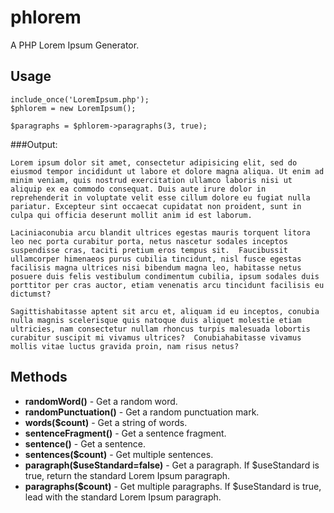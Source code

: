 phlorem
=======
A PHP Lorem Ipsum Generator.


Usage
-----
	include_once('LoremIpsum.php');
	$phlorem = new LoremIpsum();
	
	$paragraphs = $phlorem->paragraphs(3, true);
	
###Output:

	Lorem ipsum dolor sit amet, consectetur adipisicing elit, sed do eiusmod tempor incididunt ut labore et dolore magna aliqua. Ut enim ad minim veniam, quis nostrud exercitation ullamco laboris nisi ut aliquip ex ea commodo consequat. Duis aute irure dolor in reprehenderit in voluptate velit esse cillum dolore eu fugiat nulla pariatur. Excepteur sint occaecat cupidatat non proident, sunt in culpa qui officia deserunt mollit anim id est laborum.

	Laciniaconubia arcu blandit ultrices egestas mauris torquent litora leo nec porta curabitur porta, netus nascetur sodales inceptos suspendisse cras, taciti pretium eros tempus sit.  Faucibussit ullamcorper himenaeos purus cubilia tincidunt, nisl fusce egestas facilisis magna ultrices nisi bibendum magna leo, habitasse netus posuere duis felis vestibulum condimentum cubilia, ipsum sodales duis porttitor per cras auctor, etiam venenatis arcu tincidunt facilisis eu dictumst?

	Sagittishabitasse aptent sit arcu et, aliquam id eu inceptos, conubia nulla magnis scelerisque quis natoque duis aliquet molestie etiam ultricies, nam consectetur nullam rhoncus turpis malesuada lobortis curabitur suscipit mi vivamus ultrices?  Conubiahabitasse vivamus mollis vitae luctus gravida proin, nam risus netus?
	
	
Methods
-------

+ **randomWord()**
		- Get a random word.
+ **randomPunctuation()**
		- Get a random punctuation mark.
+ **words($count)**
		- Get a string of words.
+ **sentenceFragment()**
		- Get a sentence fragment.
+ **sentence()**
		- Get a sentence.
+ **sentences($count)**
		- Get multiple sentences.
+ **paragraph($useStandard=false)**
		- Get a paragraph.
		If $useStandard is true, return the standard Lorem Ipsum paragraph.
+ **paragraphs($count)**
		- Get multiple paragraphs.
		If $useStandard is true, lead with the standard Lorem Ipsum paragraph.
